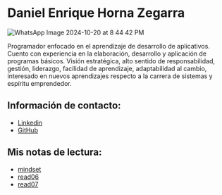 # Daniel Enrique Horna Zegarra

![WhatsApp Image 2024-10-20 at 8 44 42 PM](https://github.com/user-attachments/assets/76dd1aec-4c3e-44f1-ae63-6b3a9ee4d397)


Programador enfocado en el aprendizaje de desarrollo de aplicativos.
Cuento con experiencia en la elaboración, desarrollo y aplicación de
programas básicos. Visión estratégica, alto sentido de responsabilidad,
gestión, liderazgo, facilidad de aprendizaje, adaptabilidad al cambio,
interesado en nuevos aprendizajes respecto a la carrera de sistemas y
espíritu emprendedor.

## Información de contacto:
 - [Linkedin](https://www.linkedin.com/in/daniel-enrique-horna-zegarra-a93b85323)
 - [GitHub](https://github.com/danhorz)
## Mis notas de lectura:
- [mindset](./mindset.md)
- [read06](./read06.md)
- [read07](./read07.md)
  
